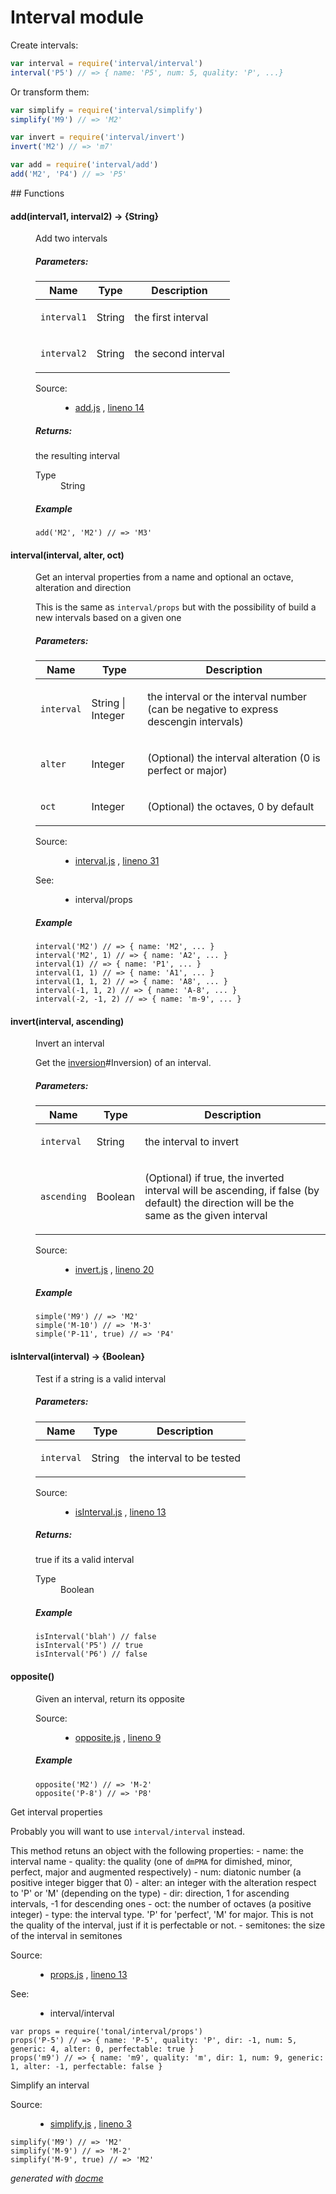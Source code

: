 # Interval module

Create intervals:

```js
var interval = require('interval/interval')
interval('P5') // => { name: 'P5', num: 5, quality: 'P', ...}
```

Or transform them:

```js
var simplify = require('interval/simplify')
simplify('M9') // => 'M2'

var invert = require('interval/invert')
invert('M2') // => 'm7'

var add = require('interval/add')
add('M2', 'P4') // => 'P5'
```

## Functions
<!-- START docme generated API please keep comment here to allow auto update -->
<!-- DON'T EDIT THIS SECTION, INSTEAD RE-RUN docme TO UPDATE -->

<div>
<div class="jsdoc-githubify">
<section>
<article>
<div class="container-overview">
<dl class="details">
</dl>
</div>
<dl>
<dt>
<h4 class="name" id="add"><span class="type-signature"></span>add<span class="signature">(interval1, interval2)</span><span class="type-signature"> &rarr; {String}</span></h4>
</dt>
<dd>
<div class="description">
<p>Add two intervals</p>
</div>
<h5>Parameters:</h5>
<table class="params">
<thead>
<tr>
<th>Name</th>
<th>Type</th>
<th class="last">Description</th>
</tr>
</thead>
<tbody>
<tr>
<td class="name"><code>interval1</code></td>
<td class="type">
<span class="param-type">String</span>
</td>
<td class="description last"><p>the first interval</p></td>
</tr>
<tr>
<td class="name"><code>interval2</code></td>
<td class="type">
<span class="param-type">String</span>
</td>
<td class="description last"><p>the second interval</p></td>
</tr>
</tbody>
</table>
<dl class="details">
<dt class="tag-source">Source:</dt>
<dd class="tag-source"><ul class="dummy">
<li>
<a href="https://github.com/danigb/tonal/blob/master/add.js">add.js</a>
<span>, </span>
<a href="https://github.com/danigb/tonal/blob/master/add.js#L14">lineno 14</a>
</li>
</ul></dd>
</dl>
<h5>Returns:</h5>
<div class="param-desc">
<p>the resulting interval</p>
</div>
<dl>
<dt>
Type
</dt>
<dd>
<span class="param-type">String</span>
</dd>
</dl>
<h5>Example</h5>
<pre class="prettyprint"><code>add('M2', 'M2') // => 'M3'</code></pre>
</dd>
<dt>
<h4 class="name" id="interval"><span class="type-signature"></span>interval<span class="signature">(interval, alter, oct)</span><span class="type-signature"></span></h4>
</dt>
<dd>
<div class="description">
<p>Get an interval properties from a name and optional an octave, alteration
and direction</p>
<p>This is the same as <code>interval/props</code> but with the possibility of build a
new intervals based on a given one</p>
</div>
<h5>Parameters:</h5>
<table class="params">
<thead>
<tr>
<th>Name</th>
<th>Type</th>
<th class="last">Description</th>
</tr>
</thead>
<tbody>
<tr>
<td class="name"><code>interval</code></td>
<td class="type">
<span class="param-type">String</span>
|
<span class="param-type">Integer</span>
</td>
<td class="description last"><p>the interval or the interval number
(can be negative to express descengin intervals)</p></td>
</tr>
<tr>
<td class="name"><code>alter</code></td>
<td class="type">
<span class="param-type">Integer</span>
</td>
<td class="description last"><p>(Optional) the interval alteration (0 is perfect or major)</p></td>
</tr>
<tr>
<td class="name"><code>oct</code></td>
<td class="type">
<span class="param-type">Integer</span>
</td>
<td class="description last"><p>(Optional) the octaves, 0 by default</p></td>
</tr>
</tbody>
</table>
<dl class="details">
<dt class="tag-source">Source:</dt>
<dd class="tag-source"><ul class="dummy">
<li>
<a href="https://github.com/danigb/tonal/blob/master/interval.js">interval.js</a>
<span>, </span>
<a href="https://github.com/danigb/tonal/blob/master/interval.js#L31">lineno 31</a>
</li>
</ul></dd>
<dt class="tag-see">See:</dt>
<dd class="tag-see">
<ul>
<li>interval/props</li>
</ul>
</dd>
</dl>
<h5>Example</h5>
<pre class="prettyprint"><code>interval('M2') // => { name: 'M2', ... }
interval('M2', 1) // => { name: 'A2', ... }
interval(1) // => { name: 'P1', ... }
interval(1, 1) // => { name: 'A1', ... }
interval(1, 1, 2) // => { name: 'A8', ... }
interval(-1, 1, 2) // => { name: 'A-8', ... }
interval(-2, -1, 2) // => { name: 'm-9', ... }</code></pre>
</dd>
<dt>
<h4 class="name" id="invert"><span class="type-signature"></span>invert<span class="signature">(interval, ascending)</span><span class="type-signature"></span></h4>
</dt>
<dd>
<div class="description">
<p>Invert an interval</p>
<p>Get the <a href="https://en.wikipedia.org/wiki/Interval_(music">inversion</a>#Inversion)
of an interval.</p>
</div>
<h5>Parameters:</h5>
<table class="params">
<thead>
<tr>
<th>Name</th>
<th>Type</th>
<th class="last">Description</th>
</tr>
</thead>
<tbody>
<tr>
<td class="name"><code>interval</code></td>
<td class="type">
<span class="param-type">String</span>
</td>
<td class="description last"><p>the interval to invert</p></td>
</tr>
<tr>
<td class="name"><code>ascending</code></td>
<td class="type">
<span class="param-type">Boolean</span>
</td>
<td class="description last"><p>(Optional) if true, the inverted interval will
be ascending, if false (by default) the direction will be the same as the
given interval</p></td>
</tr>
</tbody>
</table>
<dl class="details">
<dt class="tag-source">Source:</dt>
<dd class="tag-source"><ul class="dummy">
<li>
<a href="https://github.com/danigb/tonal/blob/master/invert.js">invert.js</a>
<span>, </span>
<a href="https://github.com/danigb/tonal/blob/master/invert.js#L20">lineno 20</a>
</li>
</ul></dd>
</dl>
<h5>Example</h5>
<pre class="prettyprint"><code>simple('M9') // => 'M2'
simple('M-10') // => 'M-3'
simple('P-11', true) // => 'P4'</code></pre>
</dd>
<dt>
<h4 class="name" id="isInterval"><span class="type-signature"></span>isInterval<span class="signature">(interval)</span><span class="type-signature"> &rarr; {Boolean}</span></h4>
</dt>
<dd>
<div class="description">
<p>Test if a string is a valid interval</p>
</div>
<h5>Parameters:</h5>
<table class="params">
<thead>
<tr>
<th>Name</th>
<th>Type</th>
<th class="last">Description</th>
</tr>
</thead>
<tbody>
<tr>
<td class="name"><code>interval</code></td>
<td class="type">
<span class="param-type">String</span>
</td>
<td class="description last"><p>the interval to be tested</p></td>
</tr>
</tbody>
</table>
<dl class="details">
<dt class="tag-source">Source:</dt>
<dd class="tag-source"><ul class="dummy">
<li>
<a href="https://github.com/danigb/tonal/blob/master/isInterval.js">isInterval.js</a>
<span>, </span>
<a href="https://github.com/danigb/tonal/blob/master/isInterval.js#L13">lineno 13</a>
</li>
</ul></dd>
</dl>
<h5>Returns:</h5>
<div class="param-desc">
<p>true if its a valid interval</p>
</div>
<dl>
<dt>
Type
</dt>
<dd>
<span class="param-type">Boolean</span>
</dd>
</dl>
<h5>Example</h5>
<pre class="prettyprint"><code>isInterval('blah') // false
isInterval('P5') // true
isInterval('P6') // false</code></pre>
</dd>
<dt>
<h4 class="name" id="opposite"><span class="type-signature"></span>opposite<span class="signature">()</span><span class="type-signature"></span></h4>
</dt>
<dd>
<div class="description">
<p>Given an interval, return its opposite</p>
</div>
<dl class="details">
<dt class="tag-source">Source:</dt>
<dd class="tag-source"><ul class="dummy">
<li>
<a href="https://github.com/danigb/tonal/blob/master/opposite.js">opposite.js</a>
<span>, </span>
<a href="https://github.com/danigb/tonal/blob/master/opposite.js#L9">lineno 9</a>
</li>
</ul></dd>
</dl>
<h5>Example</h5>
<pre class="prettyprint"><code>opposite('M2') // => 'M-2'
opposite('P-8') // => 'P8'</code></pre>
</dd>
</dl>
</article>
</section>
</div><div class="jsdoc-githubify">
<section>
<article>
<div class="container-overview">
<div class="description"><p>Get interval properties</p>
<p>Probably you will want to use <code>interval/interval</code> instead.</p>
<p>This method retuns an object with the following properties:
- name: the interval name
- quality: the quality (one of <code>dmPMA</code> for dimished, minor, perfect, major and
augmented respectively)
- num: diatonic number (a positive integer bigger that 0)
- alter: an integer with the alteration respect to 'P' or 'M' (depending on the type)
- dir: direction, 1 for ascending intervals, -1 for descending ones
- oct: the number of octaves (a positive integer)
- type: the interval type. 'P' for 'perfect', 'M' for major. This is not the
quality of the interval, just if it is perfectable or not.
- semitones: the size of the interval in semitones</p></div>
<dl class="details">
<dt class="tag-source">Source:</dt>
<dd class="tag-source"><ul class="dummy">
<li>
<a href="https://github.com/danigb/tonal/blob/master/props.js">props.js</a>
<span>, </span>
<a href="https://github.com/danigb/tonal/blob/master/props.js#L13">lineno 13</a>
</li>
</ul></dd>
<dt class="tag-see">See:</dt>
<dd class="tag-see">
<ul>
<li>interval/interval</li>
</ul>
</dd>
</dl>
<pre class="prettyprint"><code>var props = require('tonal/interval/props')
props('P-5') // => { name: 'P-5', quality: 'P', dir: -1, num: 5, generic: 4, alter: 0, perfectable: true }
props('m9') // => { name: 'm9', quality: 'm', dir: 1, num: 9, generic: 1, alter: -1, perfectable: false }</code></pre>
</div>
</article>
</section>
<section>
<article>
<div class="container-overview">
<div class="description"><p>Simplify an interval</p></div>
<dl class="details">
<dt class="tag-source">Source:</dt>
<dd class="tag-source"><ul class="dummy">
<li>
<a href="https://github.com/danigb/tonal/blob/master/simplify.js">simplify.js</a>
<span>, </span>
<a href="https://github.com/danigb/tonal/blob/master/simplify.js#L3">lineno 3</a>
</li>
</ul></dd>
</dl>
<pre class="prettyprint"><code>simplify('M9') // => 'M2'
simplify('M-9') // => 'M-2'
simplify('M-9', true) // => 'M2'</code></pre>
</div>
</article>
</section>
</div>

*generated with [docme](https://github.com/thlorenz/docme)*
</div>
<!-- END docme generated API please keep comment here to allow auto update -->
